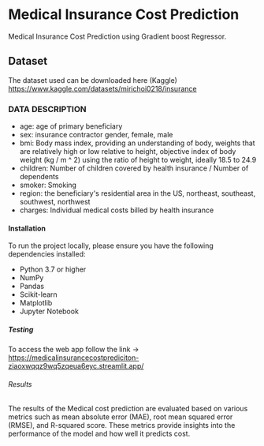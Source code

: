 # Medical Insurance Cost Prediction
Medical Insurance Cost Prediction using Gradient boost Regressor.

## Dataset
The dataset used can be downloaded here (Kaggle) 
https://www.kaggle.com/datasets/mirichoi0218/insurance

### DATA DESCRIPTION
- age: age of primary beneficiary
- sex: insurance contractor gender, female, male
- bmi: Body mass index, providing an understanding of body, weights that are relatively high or low relative to height, objective index of body weight (kg / m ^ 2) using the ratio of height to weight, ideally 18.5 to 24.9
- children: Number of children covered by health insurance / Number of dependents
- smoker: Smoking
- region: the beneficiary's residential area in the US, northeast, southeast, southwest, northwest
- charges: Individual medical costs billed by health insurance

#### Installation
To run the project locally, please ensure you have the following dependencies installed:
- Python 3.7 or higher
- NumPy
- Pandas
- Scikit-learn
- Matplotlib
- Jupyter Notebook

##### Testing
To access the web app follow the link -> https://medicalinsurancecostprediciton-ziaoxwqqz9wq5zqeua6eyc.streamlit.app/

###### Results
The results of the Medical cost prediction are evaluated based on various metrics such as mean absolute error (MAE), root mean squared error (RMSE), and R-squared score. These metrics provide insights into the performance of the model and how well it predicts cost.
